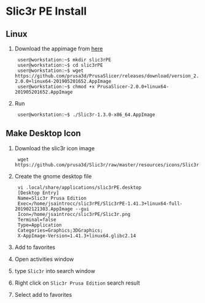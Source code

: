 
# Slic3r PE Install

## Linux
1. Download the appimage from [here](https://github.com/prusa3d/Slic3r/releases/tag/version_1.41.3)
    
        user@workstation:~$ mkdir slic3rPE
        user@workstation:~$ cd slic3rPE
        user@workstation:~$ wget https://github.com/prusa3d/PrusaSlicer/releases/download/version_2.0.0/PrusaSlicer-2.0.0+linux64-201905201652.AppImage
        user@workstation:~$ chmod +x PrusaSlicer-2.0.0+linux64-201905201652.AppImage
2. Run

        user@workstation:~$ ./Slic3r-1.3.0-x86_64.AppImage

## Make Desktop Icon
1. Download the slic3r icon image

        wget https://github.com/prusa3d/Slic3r/raw/master/resources/icons/Slic3r.png

2. Create the gnome desktop file

        vi .local/share/applications/slic3rPE.desktop
        [Desktop Entry]
        Name=Slic3r Prusa Edition
        Exec=/home/jsaintrocc/slic3rPE/Slic3rPE-1.41.3+linux64-full-201902121303.AppImage --gui
        Icon=/home/jsaintrocc/slic3rPE/Slic3r.png
        Terminal=false
        Type=Application
        Categories=Graphics;3DGraphics;
        X-AppImage-Version=1.41.3+linux64.glibc2.14

3. Add to favorites

  1. Open activities window
  2. type `Slic3r` into search window
  3. Right click on `Slic3r Prusa Edition` search result
  4. Select add to favorites


<!--stackedit_data:
eyJoaXN0b3J5IjpbLTM5NjA2NDA4NSw4NzA5MDAyNzUsMzk3Mj
Q5MTAsMzM5MDM5MDE4LC0xMzUyMDgwODE5XX0=
-->